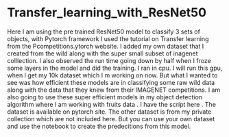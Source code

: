 # Transfer_learning_with_ResNet50
Here I am using the pre trained ResNet50 model to classify 3 sets of objects, with Pytorch framework 
I used the tutorial on Transfer learning from the Pcompetitions.ytorch website. I added my own dataset that I created from the wild along with the super small subset of inagenet colllection.
I also observed the run time going down by half when I froze some layers in the model and did the training.
I ran in cpu. I will run this gpu, when I get my 10k dataset which I m working on now. But what I wanted to see was how efficient these models are in classifying some raw wild data along with the data that they knew from their IMAGENET  competitions.
I am also going to use these super efficient models in my object detection algorithm where I am working with fruits data .
I have the script here . The dataset is available on pytorch site.
The other dataset is from my private collection which are not included here. But you can use your own dataset and use the notebook to create the predecitions from this model.
